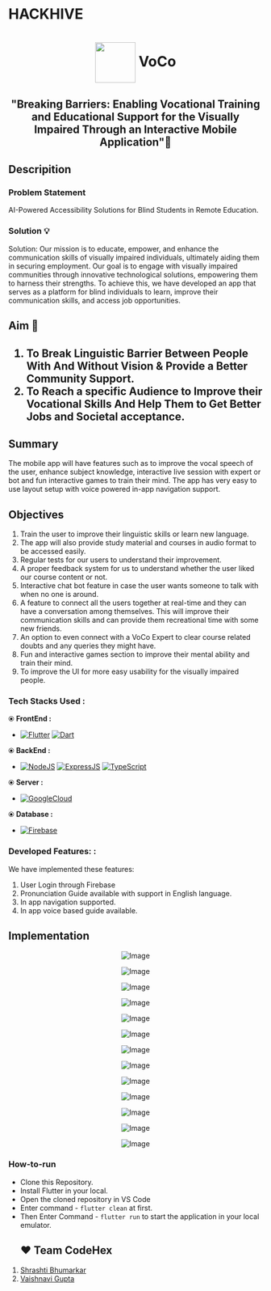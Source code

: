 # HACKHIVE 
# <p align="center"><img align="center" width="80" src="./assets/logo-white.png"/> VoCo</p>
<h2 align="center">"Breaking Barriers: Enabling Vocational Training and Educational Support for the Visually Impaired Through an Interactive Mobile Application"📱</h2>

<h2>  Descripition</h2>
<h3> Problem Statement  </h3>
AI-Powered Accessibility Solutions for Blind Students in Remote Education.
<h3>Solution 💡</h3>
Solution: Our mission is to educate, empower, and enhance the communication skills of visually impaired individuals, ultimately aiding them in securing employment. Our goal is to engage with visually impaired communities through innovative technological solutions, empowering them to harness their strengths. To achieve this, we have developed an app that serves as a platform for blind individuals to learn, improve their communication skills, and access job opportunities.
<h2>Aim 🎯<h2>

1. To Break Linguistic Barrier Between People With And Without Vision & Provide a Better Community Support.
2. To Reach a specific Audience to Improve their Vocational Skills  And Help Them to Get Better Jobs and Societal acceptance. 
  <h2>Summary</h2>
The mobile app will have features such as to improve the vocal speech of the user, enhance subject knowledge, interactive live session with expert or bot and fun interactive games to train their mind. The app has very easy to use layout setup with voice powered in-app navigation support. 

<h2>Objectives </h2>

1. Train the user to improve their linguistic skills or learn new language.
2. The app will also provide study material and courses in audio format to be accessed easily.
3. Regular tests for our users to understand their improvement.
4. A proper feedback system for us to understand whether the user liked our course content or not.
5. Interactive chat bot feature in case the user wants someone to talk with when no one is around.
6. A feature to connect all the users together at real-time and they can have a conversation among themselves. This will improve their communication skills and can provide them recreational time with some new friends.
7. An option to even connect with a VoCo Expert to clear course related doubts and any queries they might have.
8. Fun and interactive games section to improve their mental ability and train their mind.
9. To improve the UI for more easy usability for the visually impaired people.

### Tech Stacks Used :
⦿ <b>FrontEnd :</b> 
* [![Flutter](https://img.shields.io/badge/flutter-ffffff?style=for-the-badge&logo=flutter&logoColor=blue)](https://flutter.dev/) [![Dart](https://img.shields.io/badge/dart-ffffff?style=for-the-badge&logo=dart&logoColor=235f9e)](https://dart.dev/)

⦿ <b>BackEnd :</b>
* [![NodeJS](https://img.shields.io/badge/node.js-35495E?style=for-the-badge&logo=nodedotjs&logoColor=69a063)](https://nodejs.org/)
 [![ExpressJS](https://img.shields.io/badge/express.js-35495E?style=for-the-badge&logo=express&logoColor=white)](https://expressjs.com/)
 [![TypeScript](https://img.shields.io/badge/typescipt-35495E?style=for-the-badge&logo=typescript&logoColor=white)](https://www.typescriptlang.org/)

⦿ <b>Server :</b>
* [![GoogleCloud](https://img.shields.io/badge/google_cloud-4285F4?style=for-the-badge&logo=googlecloud&logoColor=white)](https://cloud.google.com/)

⦿ <b>Database :</b>
* [![Firebase](https://img.shields.io/badge/firebase-ffca28?style=for-the-badge&logo=firebase&logoColor=black)](https://firebase.google.com/)

### Developed Features: :
We have implemented these features:
  1. User Login through Firebase
  2. Pronunciation Guide available with support in English language.
  3. In app navigation supported.
  4. In app voice based guide available.
<h2>Implementation</h2>
<p align="center">
  <img src="./images/Screenshot 2024-03-16 201939.png" alt="Image"/>
</p>
<p align="center">
  <img src="./images/Screenshot 2024-03-17 114941.png" alt="Image"/>
</p>
<p align="center">
  <img src="./images/Screenshot 2024-03-17 115105.png" alt="Image"/>
</p>
<p align="center">
  <img src="./images/Screenshot 2024-03-17 115128.png" alt="Image"/>
</p>
<p align="center">
  <img src="./images/Screenshot 2024-03-17 115206.png" alt="Image"/>
</p>

<p align="center">
  <img src="./images/Screenshot 2024-03-17 115216.png" alt="Image"/>
</p>
<p align="center">
  <img src="./images/Screenshot 2024-03-17 115227.png" alt="Image"/>
</p>
<p align="center">
  <img src="./images/Screenshot 2024-03-17 115429.png" alt="Image"/>
</p>
<p align="center">
  <img src="./images/Screenshot 2024-03-17 115453.png" alt="Image"/>
</p>

<p align="center">
  <img src="./images/Screenshot 2024-03-17 115513.png" alt="Image"/>
</p>
<p align="center">
  <img src="./images/Screenshot 2024-03-17 115522.png" alt="Image"/>
</p>
<p align="center">
  <img src="./images/Screenshot 2024-03-17 115530.png" alt="Image"/>
</p>
<p align="center">
  <img src="./images/Screenshot 2024-03-17 115544.png" alt="Image"/>
</p>

### How-to-run

- Clone this Repository.
- Install Flutter in your local.
- Open the cloned repository in VS Code
- Enter command - `flutter clean` at first.
- Then Enter Command - `flutter run` to start the application in your local emulator.
  ## :heart: Team CodeHex
1. [Shrashti Bhumarkar](https://github.com/shrashti2004)
2. [Vaishnavi Gupta](https://github.com/Vaishnavi2445)



